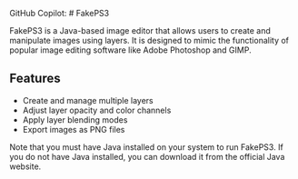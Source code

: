 GitHub Copilot: # FakePS3

FakePS3 is a Java-based image editor that allows users to create and manipulate images using layers. It is designed to mimic the functionality of popular image editing software like Adobe Photoshop and GIMP.

## Features

- Create and manage multiple layers
- Adjust layer opacity and color channels
- Apply layer blending modes
- Export images as PNG files

<!-- ## Installation

To install FakePS3, follow these steps:

1. Download the latest release from the FakePS3 GitHub repository.
2. Extract the downloaded ZIP file to a directory of your choice.
3. Open a terminal or command prompt and navigate to the extracted directory.
4. Run the command `java -jar FakePS3.jar` to start the application. -->

Note that you must have Java installed on your system to run FakePS3. If you do not have Java installed, you can download it from the official Java website.